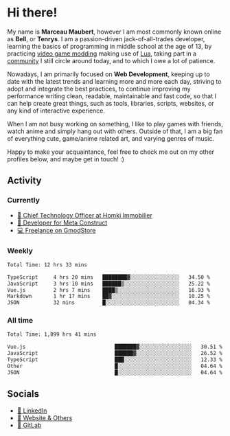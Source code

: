 # Hi there!

My name is **Marceau Maubert**, however I am most commonly known online as **Bell**, or **Tenrys**. I am a passion-driven jack-of-all-trades developer, learning the basics of programming in middle school at the age of 13, by practicing [video game modding](https://garrysmod.com) making use of [Lua](https://lua.org), taking part in a [community](https://metastruct.net) I still circle around today, and to which I owe a lot of patience.

Nowadays, I am primarily focused on **Web Development**, keeping up to date with the latest trends and learning more and more each day, striving to adopt  and integrate the best practices, to continue improving my performance writing clean, readable, maintainable and fast code, so that I can help create great things, such as tools, libraries, scripts, websites, or any kind of interactive experience.

When I am not busy working on something, I like to play games with friends, watch anime and simply hang out with others. Outside of that, I am a big fan of everything cute, game/anime related art, and varying genres of music.

Happy to make your acquaintance, feel free to check me out on my other profiles below, and maybe get in touch! :)

## Activity

### Currently

- [🏢 Chief Technology Officer at Homki Immobilier](https://homki-immobilier.com)
- [🎈 Developer for Meta Construct](https://metastruct.net)
- [💻 Freelance on GmodStore](https://www.gmodstore.com/users/Tenrys)

### Weekly
<!--START_SECTION:wakaWeekly-->

```txt
Total Time: 12 hrs 33 mins

TypeScript     4 hrs 20 mins   ████████▓░░░░░░░░░░░░░░░░   34.50 %
JavaScript     3 hrs 10 mins   ██████▒░░░░░░░░░░░░░░░░░░   25.22 %
Vue.js         2 hrs 7 mins    ████▒░░░░░░░░░░░░░░░░░░░░   16.93 %
Markdown       1 hr 17 mins    ██▓░░░░░░░░░░░░░░░░░░░░░░   10.25 %
JSON           32 mins         █░░░░░░░░░░░░░░░░░░░░░░░░   04.34 %
```

<!--END_SECTION:wakaWeekly-->

### All time
<!--START_SECTION:wakaTotal-->

```txt
Total Time: 1,899 hrs 41 mins

Vue.js                             ███████▓░░░░░░░░░░░░░░░░░   30.51 %
JavaScript                         ██████▓░░░░░░░░░░░░░░░░░░   26.52 %
TypeScript                         ███░░░░░░░░░░░░░░░░░░░░░░   12.33 %
Other                              █░░░░░░░░░░░░░░░░░░░░░░░░   04.64 %
JSON                               █░░░░░░░░░░░░░░░░░░░░░░░░   04.64 %
```

<!--END_SECTION:wakaTotal-->

## Socials

- [👔 LinkedIn](https://www.linkedin.com/in/marceau-maubert)
- [🔗 Website & Others](https://bell.moe)
- [🦊 GitLab](https://gitlab.com/Tenrys)
